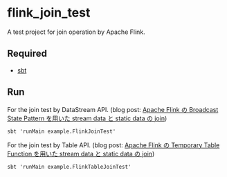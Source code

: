 # flink_join_test

A test project for join operation by Apache Flink.

## Required

- [sbt](https://www.scala-sbt.org/index.html)

## Run

For the join test by DataStream API.
(blog post: [Apache Flink の Broadcast State Pattern を用いた stream data と static data の join](https://soonraah.github.io/flink-join-by-broadcast-state-pattern/))

```
sbt 'runMain example.FlinkJoinTest'
```

For the join test by Table API.
(blog post: [Apache Flink の Temporary Table Function を用いた stream data と static data の join](https://soonraah.github.io/flink-join-by-temporal-table-function/))

```
sbt 'runMain example.FlinkTableJoinTest'
```
